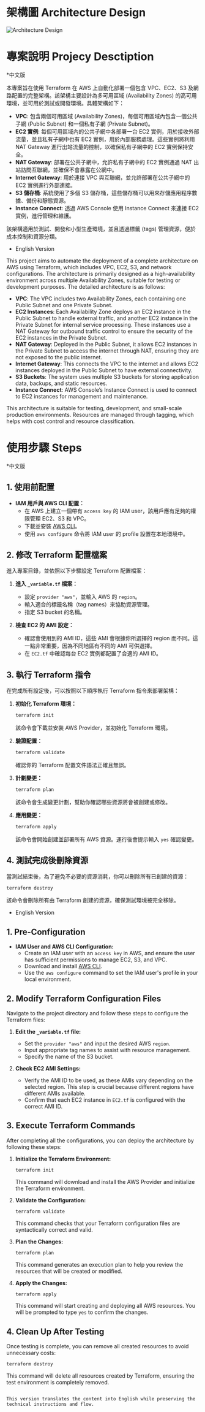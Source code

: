 # 架構圖 Architecture Design
![Architecture Design](./figures/Architecture_Design.png)

# 專案說明 Projecy Desctiption
*中文版

本專案旨在使用 Terraform 在 AWS 上自動化部署一個包含 VPC、EC2、S3 及網路配置的完整架構。該架構主要設計為多可用區域 (Availability Zones) 的高可用環境，並可用於測試或開發環境。具體架構如下：

- **VPC**: 包含兩個可用區域 (Availability Zones)，每個可用區域內包含一個公共子網 (Public Subnet) 和一個私有子網 (Private Subnet)。
- **EC2 實例**: 每個可用區域內的公共子網中各部署一台 EC2 實例，用於接收外部流量，並且私有子網中也有 EC2 實例，用於內部服務處理。這些實例將利用 NAT Gateway 進行出站流量的控制，以確保私有子網中的 EC2 實例保持安全。
- **NAT Gateway**: 部署在公共子網中，允許私有子網中的 EC2 實例通過 NAT 出站訪問互聯網，並確保不會暴露在公網中。
- **Internet Gateway**: 用於連接 VPC 與互聯網，並允許部署在公共子網中的 EC2 實例進行外部連接。
- **S3 儲存桶**: 系統使用了多個 S3 儲存桶，這些儲存桶可以用來存儲應用程序數據、備份和靜態資源。
- **Instance Connect**: 透過 AWS Console 使用 Instance Connect 來連接 EC2 實例，進行管理和維護。

該架構適用於測試、開發和小型生產環境，並且透過標籤 (tags) 管理資源，便於成本控制和資源分類。

* English Version

This project aims to automate the deployment of a complete architecture on AWS using Terraform, which includes VPC, EC2, S3, and network configurations. The architecture is primarily designed as a high-availability environment across multiple Availability Zones, suitable for testing or development purposes. The detailed architecture is as follows:

- **VPC**: The VPC includes two Availability Zones, each containing one Public Subnet and one Private Subnet.
- **EC2 Instances**: Each Availability Zone deploys an EC2 instance in the Public Subnet to handle external traffic, and another EC2 instance in the Private Subnet for internal service processing. These instances use a NAT Gateway for outbound traffic control to ensure the security of the EC2 instances in the Private Subnet.
- **NAT Gateway**: Deployed in the Public Subnet, it allows EC2 instances in the Private Subnet to access the internet through NAT, ensuring they are not exposed to the public internet.
- **Internet Gateway**: This connects the VPC to the internet and allows EC2 instances deployed in the Public Subnet to have external connectivity.
- **S3 Buckets**: The system uses multiple S3 buckets for storing application data, backups, and static resources.
- **Instance Connect**: AWS Console’s Instance Connect is used to connect to EC2 instances for management and maintenance.

This architecture is suitable for testing, development, and small-scale production environments. Resources are managed through tagging, which helps with cost control and resource classification.

# 使用步驟 Steps
*中文版

## 1. 使用前配置
- **IAM 用戶與 AWS CLI 配置：**
  - 在 AWS 上建立一個帶有 `access key` 的 IAM user，該用戶應有足夠的權限管理 EC2、S3 和 VPC。
  - 下載並安裝 [AWS CLI](https://aws.amazon.com/cli/)。
  - 使用 `aws configure` 命令將 IAM user 的 profile 設置在本地環境中。

## 2. 修改 Terraform 配置檔案
進入專案目錄，並依照以下步驟設定 Terraform 配置檔案：

1. **進入 `_variable.tf` 檔案：**
   - 設定 `provider "aws"`，並輸入 AWS 的 `region`。
   - 輸入適合的標籤名稱（tag names）來協助資源管理。
   - 指定 S3 bucket 的名稱。

2. **檢查 EC2 的 AMI 設定：**
   - 確認會使用到的 AMI ID，這些 AMI 會根據你所選擇的 region 而不同。這一點非常重要，因為不同地區有不同的 AMI 可供選擇。
   - 在 `EC2.tf` 中確認每台 EC2 實例都配置了合適的 AMI ID。

## 3. 執行 Terraform 指令
在完成所有設定後，可以按照以下順序執行 Terraform 指令來部署架構：

1. **初始化 Terraform 環境：**
   ```bash
   terraform init
   ```
   該命令會下載並安裝 AWS Provider，並初始化 Terraform 環境。

2. **驗證配置：**
   ```bash
   terraform validate
   ```
   確認你的 Terraform 配置文件語法正確且無誤。

3. **計劃變更：**
   ```bash
   terraform plan
   ```
   該命令會生成變更計劃，幫助你確認哪些資源將會被創建或修改。

4. **應用變更：**
   ```bash
   terraform apply
   ```
   該命令會開始創建並部署所有 AWS 資源。運行後會提示輸入 `yes` 確認變更。

## 4. 測試完成後刪除資源
當測試結束後，為了避免不必要的資源消耗，你可以刪除所有已創建的資源：

```bash
terraform destroy
```
該命令會刪除所有由 Terraform 創建的資源，確保測試環境被完全移除。

* English Version
## 1. Pre-Configuration
- **IAM User and AWS CLI Configuration:**
  - Create an IAM user with an `access key` in AWS, and ensure the user has sufficient permissions to manage EC2, S3, and VPC.
  - Download and install [AWS CLI](https://aws.amazon.com/cli/).
  - Use the `aws configure` command to set the IAM user's profile in your local environment.

## 2. Modify Terraform Configuration Files
Navigate to the project directory and follow these steps to configure the Terraform files:

1. **Edit the `_variable.tf` file:**
   - Set the `provider "aws"` and input the desired AWS `region`.
   - Input appropriate tag names to assist with resource management.
   - Specify the name of the S3 bucket.

2. **Check EC2 AMI Settings:**
   - Verify the AMI ID to be used, as these AMIs vary depending on the selected region. This step is crucial because different regions have different AMIs available.
   - Confirm that each EC2 instance in `EC2.tf` is configured with the correct AMI ID.

## 3. Execute Terraform Commands
After completing all the configurations, you can deploy the architecture by following these steps:

1. **Initialize the Terraform Environment:**
   ```bash
   terraform init
   ```
   This command will download and install the AWS Provider and initialize the Terraform environment.

2. **Validate the Configuration:**
   ```bash
   terraform validate
   ```
   This command checks that your Terraform configuration files are syntactically correct and valid.

3. **Plan the Changes:**
   ```bash
   terraform plan
   ```
   This command generates an execution plan to help you review the resources that will be created or modified.

4. **Apply the Changes:**
   ```bash
   terraform apply
   ```
   This command will start creating and deploying all AWS resources. You will be prompted to type `yes` to confirm the changes.

## 4. Clean Up After Testing
Once testing is complete, you can remove all created resources to avoid unnecessary costs:

```bash
terraform destroy
```
This command will delete all resources created by Terraform, ensuring the test environment is completely removed.
```

This version translates the content into English while preserving the technical instructions and flow.